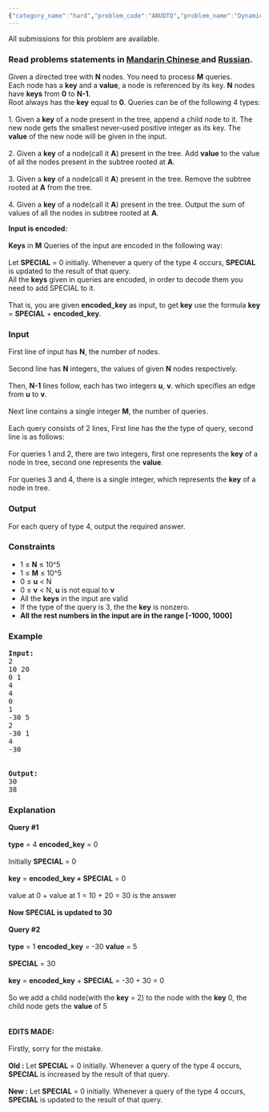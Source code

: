 ```yaml
---
{"category_name":"hard","problem_code":"ANUDTQ","problem_name":"Dynamic Trees and Queries","languages_supported":{"0":"ADA","1":"ASM","2":"BASH","3":"BF","4":"C","5":"C99 strict","6":"CAML","7":"CLOJ","8":"CLPS","9":"CPP 4.3.2","10":"CPP 4.9.2","11":"CPP14","12":"CS2","13":"D","14":"ERL","15":"FORT","16":"FS","17":"GO","18":"HASK","19":"ICK","20":"ICON","21":"JAVA","22":"JS","23":"LISP clisp","24":"LISP sbcl","25":"LUA","26":"NEM","27":"NICE","28":"NODEJS","29":"PAS fpc","30":"PAS gpc","31":"PERL","32":"PERL6","33":"PHP","34":"PIKE","35":"PRLG","36":"PYTH","37":"PYTH 3.4","38":"RUBY","39":"SCALA","40":"SCM guile","41":"SCM qobi","42":"ST","43":"TCL","44":"TEXT","45":"WSPC"},"max_timelimit":2,"source_sizelimit":50000,"problem_author":"anudeep2011","problem_tester":"xcwgf666","date_added":"3-02-2014","tags":{"0":"anudeep2011","1":"data","2":"hard","3":"may14","4":"tree"},"editorial_url":"http://discuss.codechef.com/problems/ANUDTQ","time":{"view_start_date":1399887000,"submit_start_date":1399887000,"visible_start_date":1399887000,"end_date":1735669800},"layout":"problem"}
---
```

<span class="solution-visible-txt">All submissions for this problem are available.</span><h3> Read problems statements in <a target="_blank" href="http://www.codechef.com/download/translated/MAY14/mandarin/ANUDTQ.pdf">Mandarin Chinese </a> and <a target="_blank" href="http://www.codechef.com/download/translated/MAY14/russian/ANUDTQ.pdf">Russian</a>.</h3>
<p>Given a directed tree with <b>N</b> nodes. You need to process <b>M</b> queries.<br />
Each node has a <b>key</b> and a <b>value</b>, a node is referenced by its key. <b>N</b> nodes have <b>keys</b> from <b>0</b> to <b>N-1</b>.<br />
Root always has the <b>key</b> equal to <b>0</b>. Queries can be of the following 4 types:<br /><br />
1. Given a <b>key</b> of a node present in the tree, append a child node to it. The new node gets the smallest never-used positive integer as its key. The <b>value</b> of the new node will be given in the input.<br /><br />
2. Given a <b>key</b> of a node(call it <b>A</b>) present in the tree. Add <b>value</b> to the value of all the nodes present in the subtree rooted at <b>A</b>.<br /><br />
3. Given a <b>key</b> of a node(call it <b>A</b>) present in the tree. Remove the subtree rooted at <b>A</b> from the tree.<br /><br />
4. Given a <b>key</b> of a node(call it <b>A</b>) present in the tree. Output the sum of values of all the nodes in subtree rooted at <b>A</b>.</p>
<p><b>Input is encoded:</b><br /><br />
<b>Keys</b> in <b>M</b> Queries of the input are encoded in the following way:<br /><br />
Let <b>SPECIAL</b> = 0 initially. Whenever a query of the type 4 occurs, <b>SPECIAL</b> is updated to the result of that query.<br />
All the <b>keys</b> given in queries are encoded, in order to decode them you need to add SPECIAL to it.<br /><br />
That is, you are given <b>encoded_key</b> as input, to get <b>key</b> use the formula <b>key</b> = <b>SPECIAL</b> + <b>encoded_key</b>.</p>
<h3>Input</h3>
<p>First line of input has <b>N</b>, the number of nodes.<br /><br />
Second line has <b>N</b> integers, the values of given <b>N</b> nodes respectively.<br /><br />
Then, <b>N-1</b> lines follow, each has two integers <b>u</b>, <b>v</b>. which specifies an edge from <b>u</b> to <b>v</b>.<br /><br />
Next line contains a single integer <b>M</b>, the number of queries.<br /><br />
Each query consists of 2 lines, First line has the the type of query, second line is as follows:<br /><br />
For queries 1 and 2, there are two integers, first one represents the <b>key</b> of a node in tree, second one represents the <b>value</b>.<br /><br />
For queries 3 and 4, there is a single integer, which represents the <b>key</b> of a node in tree.
</p>
<h3>Output</h3>
<p>For each query of type 4, output the required answer.</p>
<h3>Constraints</h3>
<ul>
<li>1 ≤ <b>N</b> ≤ 10^5</li>
<li>1 ≤ <b>M</b> ≤ 10^5</li>
<li>0 ≤ <b>u</b> &lt; N</li>
<li>0 ≤ <b>v</b> &lt; N, <b>u</b> is not equal to <b>v</b></li>
<li>All the <b>keys</b> in the input are valid</li>
<li>If the type of the query is 3, the the <b>key</b> is nonzero.</li>
<li><b>All the rest numbers in the input are in the range [-1000, 1000]</b></li>
</ul>
<h3>Example</h3>
<pre>
<b>Input:</b>
2
10 20
0 1
4
4
0
1
-30 5
2
-30 1
4
-30
<br />
<b>Output:</b>
30
38
</pre><h3>Explanation</h3>
<p><b>Query #1</b><br /><br />
<b>type</b> = 4 <b>encoded_key</b> = 0<br /><br />
Initially <b>SPECIAL</b> = 0<br /><br />
<b>key</b> = <b>encoded_key + SPECIAL</b> = 0<br /><br />
value at 0 + value at 1 = 10 + 20 = 30 is the answer<br /><br />
<b>Now SPECIAL is updated to 30</b><br /><br />
<b>Query #2</b><br /><br />
<b>type</b> = 1 <b>encoded_key</b> = -30 <b>value</b> = 5 <br /><br />
<b>SPECIAL</b> = 30 <br /><br />
<b>key</b> = <b>encoded_key</b> + <b>SPECIAL</b> = -30 + 30 = 0<br /><br />
So we add a child node(with the <b>key</b> = 2) to the node with the <b>key</b> 0, the child node gets the <b>value</b> of 5<br />
<br/><br />
<b>EDITS MADE:</b><br/><br />
Firstly, sorry for the mistake.<br/><br />
<b>Old :</b> Let <b>SPECIAL</b> = 0 initially. Whenever a query of the type 4 occurs, <b>SPECIAL</b> is increased by the result of that query.<br/><br />
<b>New :</b> Let <b>SPECIAL</b> = 0 initially. Whenever a query of the type 4 occurs, <b>SPECIAL</b> is updated to the result of that query.<br/></br/></br/></br/></br/></br/></p>
